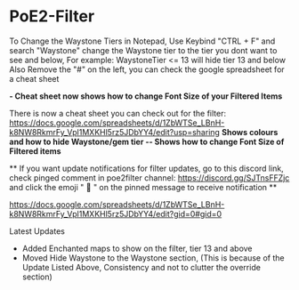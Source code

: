 # PoE2-Filter

To Change the Waystone Tiers in Notepad, Use Keybind "CTRL + F" and search "Waystone" change the Waystone tier to the tier you dont want to see and below, For example: WaystoneTier <= 13 will hide tier 13 and below
Also Remove the "#" on the left, you can check the google spreadsheet for a cheat sheet

**- Cheat sheet now shows how to change Font Size of your Filtered Items**

There is now a cheat sheet you can check out for the filter: 
https://docs.google.com/spreadsheets/d/1ZbWTSe_LBnH-k8NW8RkmrFy_Vpl1MXKHl5rz5JDbYY4/edit?usp=sharing
**Shows colours and how to hide Waystone/gem tier -- Shows how to change Font Size of Filtered items**

** If you want update notifications for filter updates, go to this discord link, check pinged comment in poe2filter channel: https://discord.gg/SJTnsFFZjc and click the emoji " :scroll: " on the pinned message to receive notification **

https://docs.google.com/spreadsheets/d/1ZbWTSe_LBnH-k8NW8RkmrFy_Vpl1MXKHl5rz5JDbYY4/edit?gid=0#gid=0

Latest Updates

- Added Enchanted maps to show on the filter, tier 13 and above
- Moved Hide Waystone to the Waystone section, (This is because of the Update Listed Above, Consistency and not to clutter the override section)
